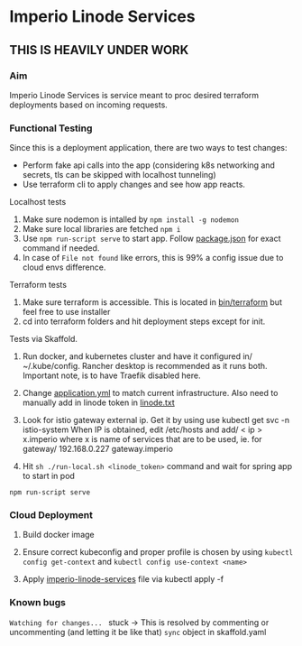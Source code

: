 # Imperio Linode Services

## THIS IS HEAVILY UNDER WORK
### Aim

Imperio Linode Services is service meant to proc desired terraform deployments based on incoming requests.

### Functional Testing
Since this is a deployment application, there are two ways to test changes:

* Perform fake api calls into the app (considering k8s networking and secrets, tls can be skipped with  localhost tunneling)
* Use terraform cli to apply changes and see how app reacts.

Localhost tests
1. Make sure nodemon is intalled by `npm install -g nodemon`
2. Make sure local libraries are fetched `npm i`
3. Use `npm run-script serve` to start app. Follow [package.json](package.json) for exact command if needed.
4. In case of `File not found` like errors, this is 99% a config issue due to cloud envs difference.

Terraform tests
1. Make sure terraform is accessible. This is located in [bin/terraform](bin/terraform) but feel free to use installer
2. cd into terraform folders and hit deployment steps except for init.


Tests via Skaffold.

1. Run docker, and kubernetes cluster and have it configured in/ ~/.kube/config. Rancher desktop is recommended as it runs both. Important note, is to have Traefik disabled here.

2. Change [application.yml](src/main/resources/application.yml) to match current infrastructure. Also need to manually add in linode token in [linode.txt](./app/resources/linode.txt)

3. Look for istio gateway external ip. Get it by using use kubectl get svc -n istio-system
When IP is obtained, edit /etc/hosts and add/ < ip > 	x.imperio where x is name of services that are to be used, ie. for gateway/ 192.168.0.227	gateway.imperio

3. Hit `sh ./run-local.sh <linode_token>` command and wait for spring app to start in pod

`npm run-script serve`
### Cloud Deployment
1. Build docker image

2. Ensure correct kubeconfig and proper profile is chosen by using `kubectl config get-context` and `kubectl config use-context <name>`

3. Apply [imperio-linode-services](imperio-linode-services.yaml) file via kubectl apply -f

### Known bugs

`Watching for changes... ` stuck -> This is resolved by commenting or uncommenting (and letting it be like that) `sync`
object in skaffold.yaml

